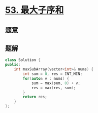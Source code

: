 #  [53. 最大子序和](https://leetcode-cn.com/problems/maximum-subarray/)

## 题意



## 题解



```c++
class Solution {
public:
    int maxSubArray(vector<int>& nums) {
        int sum = 0, res = INT_MIN;
        for(auto& v : nums) {
            sum = max(sum, 0) + v;
            res = max(res, sum);
        }
        return res;
    }
};
```



```python3

```

